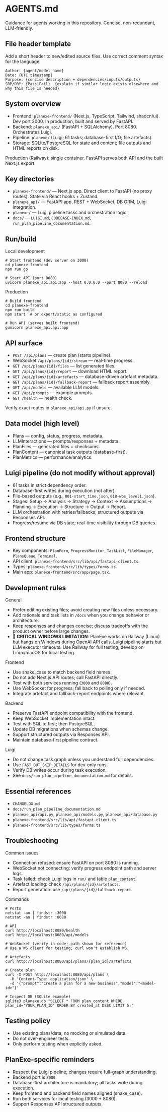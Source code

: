 # AGENTS.md

Guidance for agents working in this repository. Concise, non-redundant, LLM-friendly.

## File header template
Add a short header to new/edited source files. Use correct comment syntax for the language.

```
Author: {agent/model name}
Date: {UTC timestamp}
Purpose: {concise description + dependencies/inputs/outputs}
SRP/DRY: {Pass|Fail}  {explain if similar logic exists elsewhere and why this file is needed}
```

## System overview
- Frontend: `planexe-frontend/` (Next.js, TypeScript, Tailwind, shadcn/ui). Dev port 3000. In production, built and served by FastAPI.
- Backend: `planexe_api/` (FastAPI + SQLAlchemy). Port 8080. Orchestrates Luigi.
- Pipeline: `planexe/` (Luigi; 61 tasks; database-first I/O; file artefacts).
- Storage: SQLite/PostgreSQL for state and content; file outputs and HTML reports on disk.

Production (Railway): single container. FastAPI serves both API and the built Next.js export.

## Key directories
- `planexe-frontend/` — Next.js app. Direct client to FastAPI (no proxy routes). State via React hooks + Zustand.
- `planexe_api/` — FastAPI app, REST + WebSocket, DB ORM, Luigi integration.
- `planexe/` — Luigi pipeline tasks and orchestration logic.
- `docs/` — `LUIGI.md`, `CODEBASE-INDEX.md`, `run_plan_pipeline_documentation.md`.

## Run/build

Local development
```
# Start frontend (dev server on 3000)
cd planexe-frontend
npm run go

# Start API (port 8080)
uvicorn planexe_api.api:app --host 0.0.0.0 --port 8080 --reload
```

Production
```
# Build frontend
cd planexe-frontend
npm run build
npm start  # or export/static as configured

# Run API (serves built frontend)
gunicorn planexe_api.api:app
```

## API surface
- `POST /api/plans` — create plan (starts pipeline).
- WebSocket `/api/plans/{id}/stream` — real-time progress.
- `GET /api/plans/{id}/files` — list generated files.
- `GET /api/plans/{id}/report` — download HTML report.
- `GET /api/plans/{id}/artefacts` — database-driven artefact metadata.
- `GET /api/plans/{id}/fallback-report` — fallback report assembly.
- `GET /api/models` — available LLM models.
- `GET /api/prompts` — example prompts.
- `GET /health` — health check.

Verify exact routes in `planexe_api/api.py` if unsure.

## Data model (high level)
- Plans — config, status, progress, metadata.
- LLMInteractions — prompts/responses + metadata.
- PlanFiles — generated files + checksums.
- PlanContent — canonical task outputs (database-first).
- PlanMetrics — performance/analytics.

## Luigi pipeline (do not modify without approval)
- 61 tasks in strict dependency order.
- Database-first writes during execution (not after).
- File-based outputs (e.g., `001-start_time.json`, `018-wbs_level1.json`).
- Stages: Setup → Analysis → Strategy → Context → Assumptions → Planning → Execution → Structure → Output → Report.
- LLM orchestration with retries/fallbacks; structured outputs via Responses API.
- Progress/resume via DB state; real-time visibility through DB queries.

## Frontend structure
- Key components: `PlanForm`, `ProgressMonitor`, `TaskList`, `FileManager`, `PlansQueue`, `Terminal`.
- API client: `planexe-frontend/src/lib/api/fastapi-client.ts`.
- Types: `planexe-frontend/src/lib/types/forms.ts`.
- Main app: `planexe-frontend/src/app/page.tsx`.

## Development rules
General
- Prefer editing existing files; avoid creating new files unless necessary.
- Add rationale and task lists in `/docs` when you change behavior or architecture.
- Keep responses and changes concise; discuss tradeoffs with the product owner before large changes.
- **🔴 CRITICAL WINDOWS LIMITATION**: PlanExe works on Railway (Linux) but hangs on Windows during OpenAI API calls. Luigi pipeline starts but LLM executor timeouts. Use Railway for full testing; develop on Linux/macOS for local testing.

Frontend
- Use snake_case to match backend field names.
- Do not add Next.js API routes; call FastAPI directly.
- Test with both services running (`3000` and `8080`).
- Use WebSocket for progress; fall back to polling only if needed.
- Integrate artefact and fallback-report endpoints where relevant.

Backend
- Preserve FastAPI endpoint compatibility with the frontend.
- Keep WebSocket implementation intact.
- Test with SQLite first; then PostgreSQL.
- Update DB migrations when schemas change.
- Support structured outputs via Responses API.
- Maintain database-first pipeline contract.

Luigi
- Do not change task graph unless you understand full dependencies.
- Use `FAST_BUT_SKIP_DETAILS` for dev-only runs.
- Verify DB writes occur during task execution.
- See `docs/run_plan_pipeline_documentation.md` for details.

## Essential references
- `CHANGELOG.md`
- `docs/run_plan_pipeline_documentation.md`
- `planexe_api/api.py`, `planexe_api/models.py`, `planexe_api/database.py`
- `planexe-frontend/src/lib/api/fastapi-client.ts`
- `planexe-frontend/src/lib/types/forms.ts`

## Troubleshooting

Common issues
- Connection refused: ensure FastAPI on port 8080 is running.
- WebSocket not connecting: verify progress endpoint path and server logs.
- Task failed: check Luigi logs in `run/` and table `plan_content`.
- Artefact loading: check `/api/plans/{id}/artefacts`.
- Report generation: use `/api/plans/{id}/fallback-report`.

Commands
```
# Ports
netstat -an | findstr :3000
netstat -an | findstr :8080

# API
curl http://localhost:8080/health
curl http://localhost:8080/api/models

# WebSocket (verify in code; path shown for reference)
# Use a WS client for testing; curl won't establish WS.

# Artefacts
curl http://localhost:8080/api/plans/{plan_id}/artefacts

# Create plan
curl -X POST http://localhost:8080/api/plans \
  -H 'Content-Type: application/json' \
  -d '{"prompt":"Create a plan for a new business","model":"<model-id>"}'

# Inspect DB (SQLite example)
sqlite3 planexe.db "SELECT * FROM plan_content WHERE plan_id='YOUR_PLAN_ID' ORDER BY created_at DESC LIMIT 5;"
```

## Testing policy
- Use existing plans/data; no mocking or simulated data.
- Do not over-engineer tests.
- Only perform testing when explicitly asked.

## PlanExe-specific reminders
- Respect the Luigi pipeline; changes require full-graph understanding.
- Backend port is `8080`.
- Database-first architecture is mandatory; all tasks write during execution.
- Keep frontend and backend field names aligned (snake_case).
- Run both services for local testing (3000 + 8080).
- Support Responses API structured outputs.